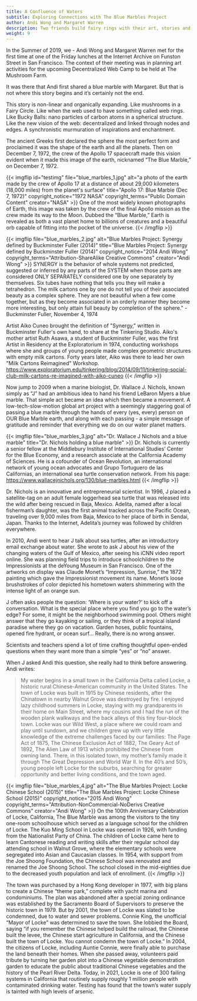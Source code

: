 ```yaml
---
title: A Confluence of Waters
subtitle: Exploring Connections with The Blue Marbles Project
author: Andi Wong and Margaret Warren
description: Two friends build fairy rings with their art, stories and technology. Playing for keeps with The Blue Marbles Project.
weight: 9
---
```


In the Summer of 2019, we - Andi Wong and Margaret Warren met for the first time at one of the Friday lunches at the Internet Archive on Funston Street in San Francisco. The context of their meeting was in planning art activities for the upcoming Decentralized Web Camp to be held at The Mushroom Farm.

It was there that Andi first shared a blue marble with Margaret. But that is not where this story begins and it’s certainly not the end.

This story is non-linear and organically expanding. Like mushrooms in a Fairy Circle. Like when the web used to have something called web rings.  Like Bucky Balls: nano particles of carbon atoms in a spherical structure. Like the new vision of the web: decentralized and linked through nodes and edges. A synchronistic murmuration of inspirations and enchantment.

The ancient Greeks first declared the sphere the most perfect form and proclaimed it was the shape of the earth and all the planets. Then on December 7, 1972, the crew of the Apollo 17 spacecraft made this vision evident when it made this image of the earth, nicknamed “The Blue Marble,” on December 7, 1972.

{{< imgflip
  id="testimg"
  file="blue_marbles_1.jpg"
  alt="a photo of the earth made by the crew of Apollo 17 at a distance of about 29,000 kilometers (18,000 miles) from the planet's surface"
  title="Apollo 17: Blue Marble (Dec 7, 1972)"
  copyright_notice="1972 NASA"
  copyright_terms="Public Domain Content"
  creator="NASA" >}}
One of the most widely known photographs of Earth, this image was taken by the crew of the final Apollo mission as the crew made its way to the Moon. Dubbed the “Blue Marble,” Earth is revealed as both a vast planet home to billions of creatures and a beautiful orb capable of fitting into the pocket of the universe.
{{< /imgflip >}}

{{< imgflip
  file="blue_marbles_2.jpg"
  alt="Blue Marbles Project: Synergy defined by Buckminster Fuller (2014)"
  title="Blue Marbles Project: Synergy defined by Buckminster Fuller (2014)"
  copyright_notice="2014 Andi Wong"
  copyright_terms="Attribution-ShareAlike Creative Commons"
  creator="Andi Wong" >}}
SYNERGY is the behavior of whole systems not predicted, suggested or inferred by any parts of the SYSTEM when those parts are considered ONLY SEPARATELY considered one by one separately by themselves. Six tubes have nothing that tells you they will make a tetrahedron. The milk cartons one by one do not tell you of their associated beauty as a complex sphere. They are not beautiful when a few come together, but as they become associated in an orderly manner they become more interesting, but only attain full beauty by completion of the sphere." - Buckminster Fuller, November 4, 1974

Artist Aiko Cuneo brought the definition of "Synergy," written in Buckminster Fuller's own hand, to share at the Tinkering Studio. Aiko's mother artist Ruth Asawa, a student of Buckminster Fuller, was the first Artist in Residency at the Exploratorium in 1974, conducting workshops where she and groups of young people made complex geometric structures with empty milk cartons. Forty years later, Aiko was there to lead her own "Milk Cartons Reimagined" Workshop. https://www.exploratorium.edu/tinkering/blog/2014/09/11/tinkering-social-club-milk-cartons-re-imagined-with-aiko-cuneo
{{< /imgflip >}}

Now jump to 2009 when a marine biologist, Dr. Wallace J. Nichols, known simply as “J” had an ambitious idea to hand his friend LeBaron Myers a blue marble. That simple act became an idea which then became a movement. A low-tech-slow-motion global art project with a seemingly staggering goal of passing a blue marble through the hands of every (yes, every) person on OUR Blue Marble earth, and along with each passing - a simple message of gratitude and reminder that everything we do on our water planet matters.

{{< imgflip
  file="blue_marbles_3.jpg"
  alt="Dr. Wallace J Nichols and a blue marble"
  title="Dr. Nichols holding a blue marble" >}}
Dr. Nichols is currently a senior fellow at the Middlebury Institute of International Studies’ Center for the Blue Economy, and a research associate at the California Academy of Sciences. He is a cofounder of Ocean Revolution, an international network of young ocean advocates and Grupo Tortuguero de las Californias, an international sea turtle conservation network. From his page: https://www.wallacejnichols.org/130/blue-marbles.html
{{< /imgflip >}}


Dr. Nichols is an innovative and entrepreneurial scientist.  In 1996, J placed a satellite-tag on an adult female loggerhead sea turtle that was released into the wild after being rescued in Baja, Mexico. Adelita, named after a local fisherman’s daughter, was the first animal tracked across the Pacific Ocean, traveling over 9,000 miles from Baja, Mexico to her place of birth in Sendai, Japan. Thanks to the Internet, Adelita’s journey was followed by children everywhere.

In 2010, Andi went to hear J talk about sea turtles, after an introductory email exchange about water. She wrote to ask J about his view of the changing waters of the Gulf of Mexico, after seeing his iCNN video report online. She was planning field trips to introduce schoolchildren to the Impressionists at the deYoung Museum in San Francisco. One of the artworks on display was Claude Monet’s “Impression, Sunrise,” the 1872 painting which gave the Impressionist movement its name. Monet’s loose brushstrokes of color depicted his hometown waters shimmering with the intense light of an orange sun.

J often asks people the question: ‘Where is your water?’ to kick off a conversation.
What is the special place where you find you go to the water’s edge? For some, it might be the neighborhood swimming pool. Others might answer that they go kayaking or sailing, or they think of a tropical island paradise where they go on vacation. Garden hoses, public fountains, opened fire hydrant, or ocean surf… Really, there is no wrong answer.

Scientists and teachers spend a lot of time crafting thoughtful open-ended questions when they want more than a simple “yes” or “no” answer.

When J asked Andi this question, she really had to think before answering. Andi writes:

> My water begins in a small town in the California Delta called Locke, a historic rural Chinese-American community in the United States. The town of Locke was built in 1915 by Chinese residents, after the Chinatown in nearby Walnut Grove was destroyed by fire. I enjoyed lazy childhood summers in Locke, staying with my grandparents in their home on Main Street, where my cousins and I had the run of the wooden plank walkways and the back alleys of this tiny four-block town. Locke was our Wild West, a place where we could roam and play until sundown, and we children grew up with very little knowledge of the extreme challenges faced by our families: The Page Act of 1875, The Chinese Exclusion Act of 1882, The Geary Act of 1892, The Alien Law of 1913 which prohibited the Chinese from owning land. There, in this isolated town, my mother’s family made it through The Great Depression and World War II. In the 40’s and 50’s, young people left Locke for the suburbs, searching for greater opportunity and better living conditions, and the town aged.

{{< imgflip
  file="blue_marbles_4.jpg"
  alt="The Blue Marbles Project: Locke Chinese School (2015)"
  title="The Blue Marbles Project: Locke Chinese School (2015)"
  copyright_notice="2015 Andi Wong"
  copyright_terms="Attribution-NonCommercial-NoDerivs Creative Commons"
  creator="Andi Wong" >}}
On the 100th Anniversary Celebration of Locke, California, The Blue Marble was among the visitors to the tiny one-room schoolhouse which served as a language school for the children of Locke. The Kuo Ming School in Locke was opened in 1926, with funding from the Nationalist Party of China. The children of Locke came here to learn Cantonese reading and writing skills after their regular school day attending school in Walnut Grove, where the elementary schools were segregated into Asian and Caucasian classes. In 1954, with support from the Joe Shoong Foundation, the Chinese School was renovated and renamed the Joe Shoong School. The school closed in the mid-eighties due to the decreased youth population and lack of enrollment.
{{< /imgflip >}}

The town was purchased by a Hong Kong developer in 1977, with big plans to create a Chinese “theme park,” complete with yacht marina and condominiums. The plan was abandoned after a special zoning ordinance was established by the Sacramento Board of Supervisors to preserve the historic town in 1979. But by 2001, the town of Locke was slated to be condemned, due to water and sewer problems. Connie King, the unofficial “Mayor of Locke” was determined to save the town. She lobbied the Board, saying “if you remember the Chinese helped build the railroad, the Chinese built the levee, the Chinese start agriculture in California, and the Chinese built the town of Locke. You cannot condemn the town of Locke.”  In 2004, the citizens of Locke, including Auntie Connie, were finally able to purchase the land beneath their homes. When she passed away, volunteers paid tribute by turning her garden plot into a Chinese vegetable demonstration garden to educate the public about traditional Chinese vegetables and the history of the Pearl River Delta. Today, in 2021, Locke is one of 300 failing systems in California that routinely supply roughly 1 million people with contaminated drinking water. Testing has found that the town’s water supply is tainted with high levels of arsenic.

